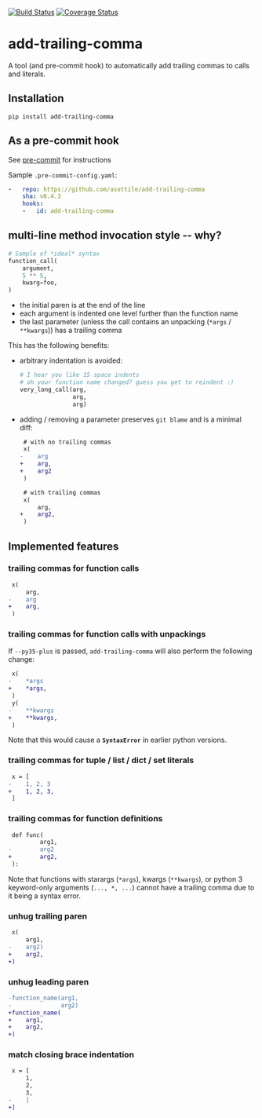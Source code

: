 [![Build Status](https://travis-ci.org/asottile/add-trailing-comma.svg?branch=master)](https://travis-ci.org/asottile/add-trailing-comma)
[![Coverage Status](https://coveralls.io/repos/github/asottile/add-trailing-comma/badge.svg?branch=master)](https://coveralls.io/github/asottile/add-trailing-comma?branch=master)

add-trailing-comma
=========

A tool (and pre-commit hook) to automatically add trailing commas to calls and
literals.

## Installation

`pip install add-trailing-comma`


## As a pre-commit hook

See [pre-commit](https://github.com/pre-commit/pre-commit) for instructions

Sample `.pre-commit-config.yaml`:

```yaml
-   repo: https://github.com/asottile/add-trailing-comma
    sha: v0.4.3
    hooks:
    -   id: add-trailing-comma
```

## multi-line method invocation style -- why?

```python
# Sample of *ideal* syntax
function_call(
    argument,
    5 ** 5,
    kwarg=foo,
)
```

- the initial paren is at the end of the line
- each argument is indented one level further than the function name
- the last parameter (unless the call contains an unpacking
  (`*args` / `**kwargs`)) has a trailing comma

This has the following benefits:

- arbitrary indentation is avoided:

    ```python
    # I hear you like 15 space indents
    # oh your function name changed? guess you get to reindent :)
    very_long_call(arg,
                   arg,
                   arg)
    ```
- adding / removing a parameter preserves `git blame` and is a minimal diff:

    ```diff
     # with no trailing commas
     x(
    -    arg
    +    arg,
    +    arg2
     )
    ```

    ```diff
     # with trailing commas
     x(
         arg,
    +    arg2,
     )
    ```


## Implemented features

### trailing commas for function calls

```diff
 x(
     arg,
-    arg
+    arg,
 )
```

### trailing commas for function calls with unpackings

If `--py35-plus` is passed, `add-trailing-comma` will also perform the
following change:

```diff
 x(
-    *args
+    *args,
 )
 y(
-    **kwargs
+    **kwargs,
 )
```

Note that this would cause a **`SyntaxError`** in earlier python versions.

### trailing commas for tuple / list / dict / set literals

```diff
 x = [
-    1, 2, 3
+    1, 2, 3,
 ]
```

### trailing commas for function definitions

```diff
 def func(
         arg1,
-        arg2
+        arg2,
 ):
```

Note that functions with starargs (`*args`), kwargs (`**kwargs`), or python 3
keyword-only arguments (`..., *, ...`) cannot have a trailing comma due to it
being a syntax error.

### unhug trailing paren

```diff
 x(
     arg1,
-    arg2)
+    arg2,
+)
```

### unhug leading paren

```diff
-function_name(arg1,
-              arg2)
+function_name(
+    arg1,
+    arg2,
+)
```

### match closing brace indentation

```diff
 x = [
     1,
     2,
     3,
-    ]
+]
```
